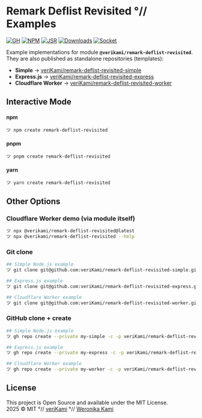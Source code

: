 # Remark Deflist Revisited °// Examples

[![GH][GH Badge]][GH]
[![NPM][NPM Badge]][NPM]
[![JSR][JSR Badge]][JSR]
[![Downloads][Downloads Badge]][Downloads]
[![Socket][Socket Badge]][Socket]

Example implementations for module **`@verikami/remark-deflist-revisited`**.  
They are also published as standalone repositories (templates):

- **Simple** → [veriKami/remark-deflist-revisited-simple][simple]
- **Express.js** → [veriKami/remark-deflist-revisited-express][express]
- **Cloudflare Worker** → [veriKami/remark-deflist-revisited-worker][worker]

## Interactive Mode

####  npm

```bash
ツ npm create remark-deflist-revisited
```
#### pnpm

```bash
ツ pnpm create remark-deflist-revisited
```
#### yarn

```bash
ツ yarn create remark-deflist-revisited
```

## Other Options

### Cloudflare Worker demo (via module itself)

```bash
ツ npx @verikami/remark-deflist-revisited@latest
ツ npx @verikami/remark-deflist-revisited --help
```

### Git clone

```bash
## Simple Node.js example
ツ git clone git@github.com:veriKami/remark-deflist-revisited-simple.git

## Express.js example
ツ git clone git@github.com:veriKami/remark-deflist-revisited-express.git

## Cloudflare Worker example
ツ git clone git@github.com:veriKami/remark-deflist-revisited-worker.git
```

### GitHub clone + create

```bash
## Simple Node.js example
ツ gh repo create --private my-simple -c -p veriKami/remark-deflist-revisited-simple

## Express.js example
ツ gh repo create --private my-express -c -p veriKami/remark-deflist-revisited-express

## Cloudflare Worker example
ツ gh repo create --private my-worker -c -p veriKami/remark-deflist-revisited-worker
```

## License

This project is Open Source and available under the MIT License.  
2025 © MIT °// [veriKami] °// [Weronika Kami]

[veriKami]: https://verikami.com
[Weronika Kami]: https://linkedin.com/in/verikami

[page]: https://verikami.github.io/remark-deflist-revisited
[inline]: https://verikami.github.io/remark-deflist-revisited/script.esm.sh.html
[generated]: https://verikami.github.io/remark-deflist-revisited/generated

[module]: https://github.com/veriKami/remark-deflist-revisited
[simple]: https://github.com/veriKami/remark-deflist-revisited-simple
[express]: https://github.com/veriKami/remark-deflist-revisited-express
[worker]: https://github.com/veriKami/remark-deflist-revisited-worker

[GH]: https://github.com/veriKami/remark-deflist-revisited
[GH Badge]: https://img.shields.io/badge/GitHub-Repository-blue?logo=github

[NPM]: https://www.npmjs.com/package/@verikami/remark-deflist-revisited
[NPM Badge]: https://img.shields.io/npm/v/@verikami/remark-deflist-revisited?logo=npm&logoColor=white&labelColor=red&color=black

[JSR]: https://jsr.io/@verikami/remark-deflist-revisited
[JSR Badge]: https://jsr.io/badges/@verikami/remark-deflist-revisited

[Downloads]: https://www.npmjs.com/package/@verikami/remark-deflist-revisited
[Downloads Badge]: https://img.shields.io/npm/dm/@verikami/remark-deflist-revisited.svg

[Socket]: https://socket.dev/npm/package/@verikami/remark-deflist-revisited
[Socket Badge]: https://badge.socket.dev/npm/package/@verikami/remark-deflist-revisited
